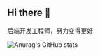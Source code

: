 ## Hi there 👋
后端开发工程师，努力变得更好


![Anurag's GitHub stats](https://github-readme-stats.vercel.app/api?username=anuraghazra&count_private=true&show_icons=true&theme=radical)
<!--
**Derrick-xn/Derrick-xn** is a ✨ _special_ ✨ repository because its `README.md` (this file) appears on your GitHub profile.

Here are some ideas to get you started:

- 🔭 I’m currently working on ...
- 🌱 I’m currently learning ...
- 👯 I’m looking to collaborate on ...
- 🤔 I’m looking for help with ...
- 💬 Ask me about ...
- 📫 How to reach me: ...
- 😄 Pronouns: ...
- ⚡ Fun fact: ...
-->
